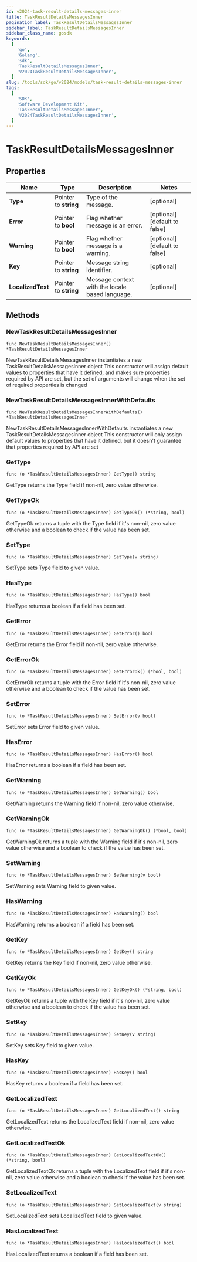 ```yaml
---
id: v2024-task-result-details-messages-inner
title: TaskResultDetailsMessagesInner
pagination_label: TaskResultDetailsMessagesInner
sidebar_label: TaskResultDetailsMessagesInner
sidebar_class_name: gosdk
keywords:
  [
    'go',
    'Golang',
    'sdk',
    'TaskResultDetailsMessagesInner',
    'V2024TaskResultDetailsMessagesInner',
  ]
slug: /tools/sdk/go/v2024/models/task-result-details-messages-inner
tags:
  [
    'SDK',
    'Software Development Kit',
    'TaskResultDetailsMessagesInner',
    'V2024TaskResultDetailsMessagesInner',
  ]
---
```


# TaskResultDetailsMessagesInner

## Properties

| Name | Type | Description | Notes |
| --- | --- | --- | --- |
| **Type** | Pointer to **string** | Type of the message. | [optional] |
| **Error** | Pointer to **bool** | Flag whether message is an error. | [optional] [default to false] |
| **Warning** | Pointer to **bool** | Flag whether message is a warning. | [optional] [default to false] |
| **Key** | Pointer to **string** | Message string identifier. | [optional] |
| **LocalizedText** | Pointer to **string** | Message context with the locale based language. | [optional] |

## Methods

### NewTaskResultDetailsMessagesInner

`func NewTaskResultDetailsMessagesInner() *TaskResultDetailsMessagesInner`

NewTaskResultDetailsMessagesInner instantiates a new TaskResultDetailsMessagesInner object This constructor will assign default values to properties that have it defined, and makes sure properties required by API are set, but the set of arguments will change when the set of required properties is changed

### NewTaskResultDetailsMessagesInnerWithDefaults

`func NewTaskResultDetailsMessagesInnerWithDefaults() *TaskResultDetailsMessagesInner`

NewTaskResultDetailsMessagesInnerWithDefaults instantiates a new TaskResultDetailsMessagesInner object This constructor will only assign default values to properties that have it defined, but it doesn't guarantee that properties required by API are set

### GetType

`func (o *TaskResultDetailsMessagesInner) GetType() string`

GetType returns the Type field if non-nil, zero value otherwise.

### GetTypeOk

`func (o *TaskResultDetailsMessagesInner) GetTypeOk() (*string, bool)`

GetTypeOk returns a tuple with the Type field if it's non-nil, zero value otherwise and a boolean to check if the value has been set.

### SetType

`func (o *TaskResultDetailsMessagesInner) SetType(v string)`

SetType sets Type field to given value.

### HasType

`func (o *TaskResultDetailsMessagesInner) HasType() bool`

HasType returns a boolean if a field has been set.

### GetError

`func (o *TaskResultDetailsMessagesInner) GetError() bool`

GetError returns the Error field if non-nil, zero value otherwise.

### GetErrorOk

`func (o *TaskResultDetailsMessagesInner) GetErrorOk() (*bool, bool)`

GetErrorOk returns a tuple with the Error field if it's non-nil, zero value otherwise and a boolean to check if the value has been set.

### SetError

`func (o *TaskResultDetailsMessagesInner) SetError(v bool)`

SetError sets Error field to given value.

### HasError

`func (o *TaskResultDetailsMessagesInner) HasError() bool`

HasError returns a boolean if a field has been set.

### GetWarning

`func (o *TaskResultDetailsMessagesInner) GetWarning() bool`

GetWarning returns the Warning field if non-nil, zero value otherwise.

### GetWarningOk

`func (o *TaskResultDetailsMessagesInner) GetWarningOk() (*bool, bool)`

GetWarningOk returns a tuple with the Warning field if it's non-nil, zero value otherwise and a boolean to check if the value has been set.

### SetWarning

`func (o *TaskResultDetailsMessagesInner) SetWarning(v bool)`

SetWarning sets Warning field to given value.

### HasWarning

`func (o *TaskResultDetailsMessagesInner) HasWarning() bool`

HasWarning returns a boolean if a field has been set.

### GetKey

`func (o *TaskResultDetailsMessagesInner) GetKey() string`

GetKey returns the Key field if non-nil, zero value otherwise.

### GetKeyOk

`func (o *TaskResultDetailsMessagesInner) GetKeyOk() (*string, bool)`

GetKeyOk returns a tuple with the Key field if it's non-nil, zero value otherwise and a boolean to check if the value has been set.

### SetKey

`func (o *TaskResultDetailsMessagesInner) SetKey(v string)`

SetKey sets Key field to given value.

### HasKey

`func (o *TaskResultDetailsMessagesInner) HasKey() bool`

HasKey returns a boolean if a field has been set.

### GetLocalizedText

`func (o *TaskResultDetailsMessagesInner) GetLocalizedText() string`

GetLocalizedText returns the LocalizedText field if non-nil, zero value otherwise.

### GetLocalizedTextOk

`func (o *TaskResultDetailsMessagesInner) GetLocalizedTextOk() (*string, bool)`

GetLocalizedTextOk returns a tuple with the LocalizedText field if it's non-nil, zero value otherwise and a boolean to check if the value has been set.

### SetLocalizedText

`func (o *TaskResultDetailsMessagesInner) SetLocalizedText(v string)`

SetLocalizedText sets LocalizedText field to given value.

### HasLocalizedText

`func (o *TaskResultDetailsMessagesInner) HasLocalizedText() bool`

HasLocalizedText returns a boolean if a field has been set.

